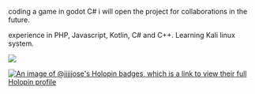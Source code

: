 coding a game in godot C#
i will open the project for collaborations in the future.

experience in PHP, Javascript, Kotlin, C# and C++. Learning Kali linux system.


![](https://komarev.com/ghpvc/?username=JjJjJose)

[![An image of @jjjjjose's Holopin badges, which is a link to view their full Holopin profile](https://holopin.me/jjjjjose)](https://holopin.io/@jjjjjose)
